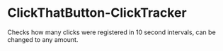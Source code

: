# ClickThatButton-ClickTracker
Checks how many clicks were registered in 10 second intervals, can be changed to any amount.
